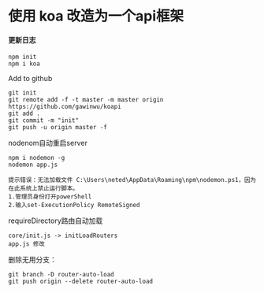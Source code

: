 #  使用 koa 改造为一个api框架

#### 更新日志

```
npm init
npm i koa
```
Add to github
```
git init 
git remote add -f -t master -m master origin https://github.com/gawinwu/koapi
git add .  
git commit -m "init"
git push -u origin master -f
```

nodenom自动重启server
```
npm i nodemon -g
nodemon app.js

提示错误：无法加载文件 C:\Users\neted\AppData\Roaming\npm\nodemon.ps1，因为在此系统上禁止运行脚本。
1.管理员身份打开powerShell
2.输入set-ExecutionPolicy RemoteSigned  
```

requireDirectory路由自动加载
```
core/init.js -> initLoadRouters
app.js 修改
```

删除无用分支：
```
git branch -D router-auto-load
git push origin --delete router-auto-load
```


